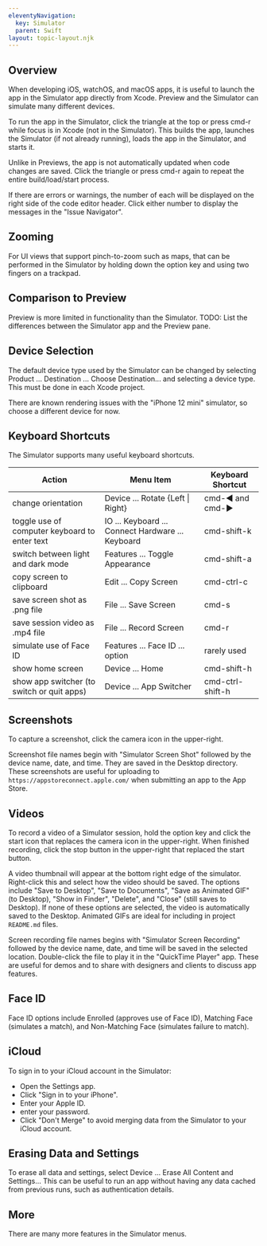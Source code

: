 ```yaml
---
eleventyNavigation:
  key: Simulator
  parent: Swift
layout: topic-layout.njk
---
```


## Overview

When developing iOS, watchOS, and macOS apps, it is useful to
launch the app in the Simulator app directly from Xcode.
Preview and the Simulator can simulate many different devices.

To run the app in the Simulator, click the triangle at the top
or press cmd-r while focus is in Xcode (not in the Simulator).
This builds the app, launches the Simulator (if not already running),
loads the app in the Simulator, and starts it.

Unlike in Previews, the app is not automatically updated
when code changes are saved.
Click the triangle or press cmd-r again
to repeat the entire build/load/start process.

If there are errors or warnings, the number of each will be displayed
on the right side of the code editor header.
Click either number to display the messages in the "Issue Navigator".

## Zooming

For UI views that support pinch-to-zoom such as maps,
that can be performed in the Simulator by holding down the option key
and using two fingers on a trackpad.

## Comparison to Preview

Preview is more limited in functionality than the Simulator.
TODO: List the differences between the Simulator app and the Preview pane.

## Device Selection

The default device type used by the Simulator can be changed
by selecting Product ... Destination ... Choose Destination...
and selecting a device type.
This must be done in each Xcode project.

There are known rendering issues with the "iPhone 12 mini" simulator,
so choose a different device for now.

## Keyboard Shortcuts

The Simulator supports many useful keyboard shortcuts.

| Action                                        | Menu Item                                         | Keyboard Shortcut |
| --------------------------------------------- | ------------------------------------------------- | ----------------- |
| change orientation                            | Device ... Rotate {Left \| Right}                 | cmd-◀ and cmd-▶   |
| toggle use of computer keyboard to enter text | IO ... Keyboard ... Connect Hardware ... Keyboard | cmd-shift-k       |
| switch between light and dark mode            | Features ... Toggle Appearance                    | cmd-shift-a       |
| copy screen to clipboard                      | Edit ... Copy Screen                              | cmd-ctrl-c        |
| save screen shot as .png file                 | File ... Save Screen                              | cmd-s             |
| save session video as .mp4 file               | File ... Record Screen                            | cmd-r             |
| simulate use of Face ID                       | Features ... Face ID ... option                   | rarely used       |
| show home screen                              | Device ... Home                                   | cmd-shift-h       |
| show app switcher (to switch or quit apps)    | Device ... App Switcher                           | cmd-ctrl-shift-h  |

## Screenshots

To capture a screenshot, click the camera icon in the upper-right.

Screenshot file names begin with "Simulator Screen Shot" followed by
the device name, date, and time.
They are saved in the Desktop directory.
These screenshots are useful for uploading to
`https://appstoreconnect.apple.com/` when submitting an app to the App Store.

## Videos

To record a video of a Simulator session, hold the option key
and click the start icon that replaces the camera icon in the upper-right.
When finished recording, click the stop button in the upper-right
that replaced the start button.

A video thumbnail will appear at the bottom right edge of the simulator.
Right-click this and select how the video should be saved.
The options include "Save to Desktop", "Save to Documents",
"Save as Animated GIF" (to Desktop), "Show in Finder", "Delete",
and "Close" (still saves to Desktop).
If none of these options are selected,
the video is automatically saved to the Desktop.
Animated GIFs are ideal for including in project `README.md` files.

Screen recording file names begins with "Simulator Screen Recording" followed
by the device name, date, and time will be saved in the selected location.
Double-click the file to play it in the "QuickTime Player" app.
These are useful for demos and to share with designers and clients
to discuss app features.

## Face ID

Face ID options include Enrolled (approves use of Face ID),
Matching Face (simulates a match),
and Non-Matching Face (simulates failure to match).

## iCloud

To sign in to your iCloud account in the Simulator:

- Open the Settings app.
- Click "Sign in to your iPhone".
- Enter your Apple ID.
- enter your password.
- Click "Don't Merge" to avoid merging data
  from the Simulator to your iCloud account.

## Erasing Data and Settings

To erase all data and settings,
select Device ... Erase All Content and Settings...
This can be useful to run an app without having any data cached
from previous runs, such as authentication details.

## More

There are many more features in the Simulator menus.
